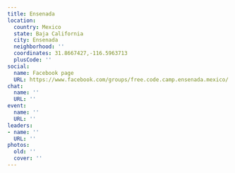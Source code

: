 ```yaml
---
title: Ensenada
location:
  country: Mexico
  state: Baja California
  city: Ensenada
  neighborhood: ''
  coordinates: 31.8667427,-116.5963713
  plusCode: ''
social:
  name: Facebook page
  URL: https://www.facebook.com/groups/free.code.camp.ensenada.mexico/
chat:
  name: ''
  URL: ''
event:
  name: ''
  URL: ''
leaders:
- name: ''
  URL: ''
photos:
  old: ''
  cover: ''
---
```

